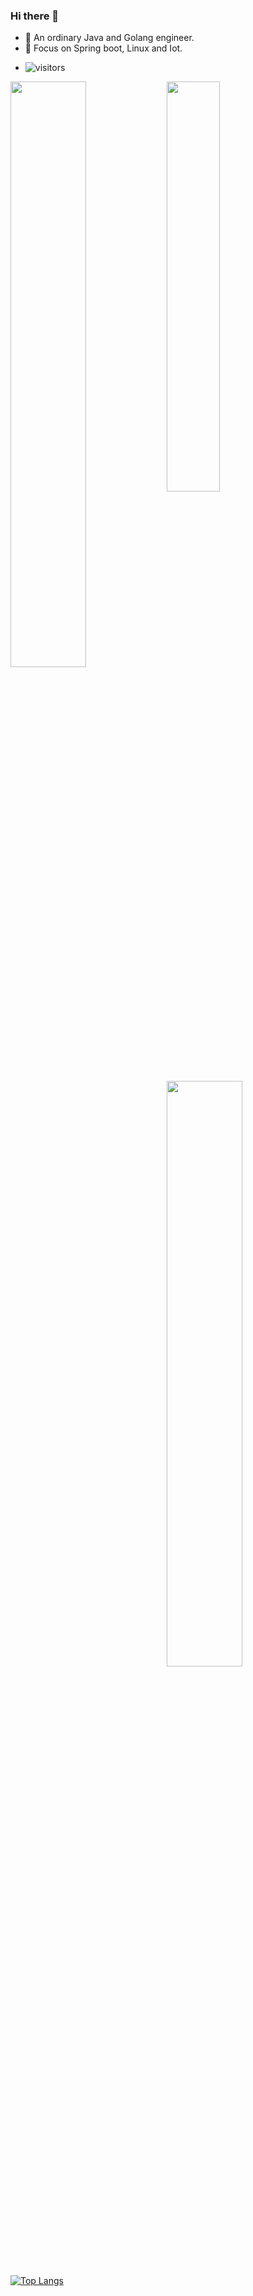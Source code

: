 ### Hi there 👋

- 🐰 An ordinary Java and Golang engineer.
- 🐻 Focus on Spring boot, Linux and Iot.
<!--
- 🐨 Visit my blog  [github.icu](https://github.icu).
-->
- ![visitors](https://visitor-badge.laobi.icu/badge?page_id=te3030)

<a href="https://github.com/te3030?tab=repositories">
    <img align="left" src="https://github-readme-stats.vercel.app/api?username=te3030&theme=tokyonight&show_icons=true" width="49%" />
    <img aligh="right" src="https://github-readme-stats.vercel.app/api/top-langs/?username=te3030&layout=compact&theme=tokyonight" width="41%" />
</a>

<img align="left" src="https://github-readme-streak-stats.herokuapp.com/?user=te3030&layout=compact&theme=tokyonight&show_icons=true" width="49%"/>

[![Top Langs](https://github-readme-stats.vercel.app/api/top-langs/?username=anuraghazra&layout=compact&hide=javascript,html,TypeScript,css,glsl,astro,Makefile)](https://github.com/anuraghazra/github-readme-stats)
